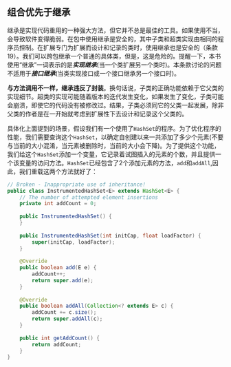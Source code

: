 ## 组合优先于继承

继承是实现代码重用的一种强大方法，但它并不总是最佳的工具。如果使用不当，会导致软件变得脆弱。在包中使用继承是安全的，其中子类和超类实现由相同的程序员控制。在扩展专门为扩展而设计和记录的类时，使用继承也是安全的（条款19）。我们可以跨包继承一个普通的具体类，但是，这是危险的。提醒一下，本书使用“继承”一词表示的是***实现继承***(当一个类扩展另一个类时)。本条款讨论的问题不适用于***接口继承***(当类实现接口或一个接口继承另一个接口时)。

**与方法调用不一样，继承违反了封装**。换句话说，子类的正确功能依赖于它父类的实现细节。超类的实现可能随着版本的迭代发生变化，如果发生了变化，子类可能会崩溃，即使它的代码没有被修改过。结果，子类必须同它的父类一起发展，除非父类的作者是在一开始就考虑到扩展性下去设计和记录这个父类的。

具体化上面提到的场景，假设我们有一个使用了`HashSet`的程序。为了优化程序的性能，我们需要查询这个`HashSet`，以确定自创建以来一共添加了多少个元素(不要与当前的大小混淆，当元素被删除时，当前的大小会下降)。为了提供这个功能，我们给这个`HashSet`添加一个变量，它记录着试图插入的元素的个数，并且提供一个该变量的访问方法。`HashSet`已经包含了2个添加元素的方法，`add`和`addAll`,因此，我们重载这两个方法就好了：

```java
// Broken - Inappropriate use of inheritance!
public class InstrumentedHashSet<E> extends HashSet<E> {
	// The number of attempted element insertions
	private int addCount = 0;
    
	public InstrumentedHashSet() {
	}
    
	public InstrumentedHashSet(int initCap, float loadFactor) {
		super(initCap, loadFactor);
	}
    
    @Override
    public boolean add(E e) {
		addCount++;
		return super.add(e);
	}
    
	@Override
    public boolean addAll(Collection<? extends E> c) {
        addCount += c.size();
        return super.addAll(c);
    }
    
    public int getAddCount() {
    	return addCount;
    }
}
```

